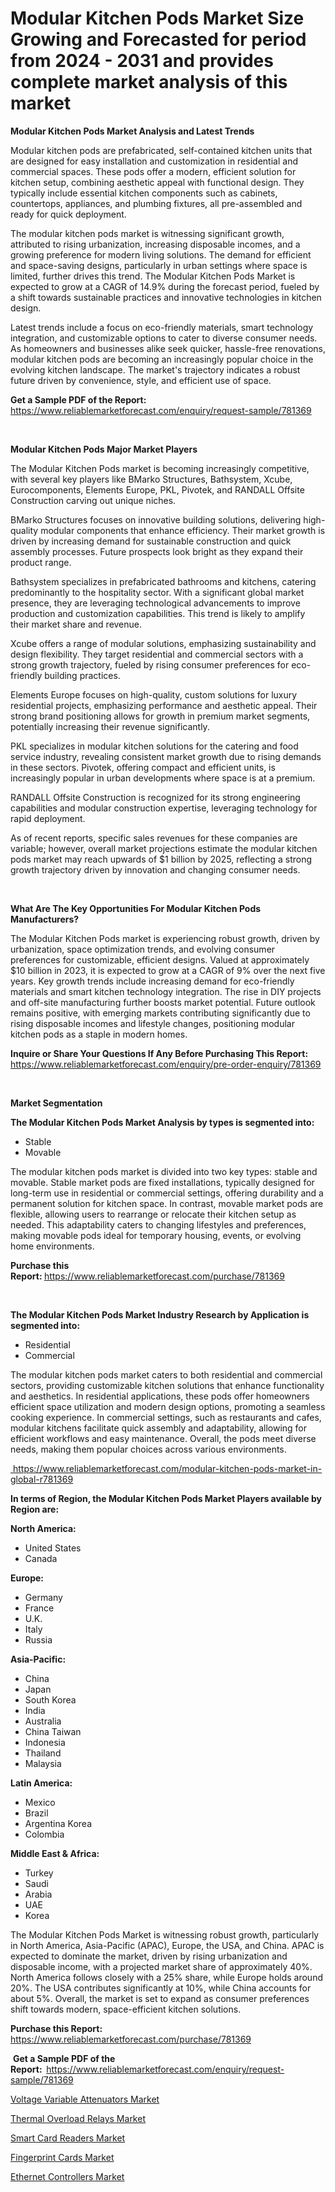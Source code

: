<p><h1>Modular Kitchen Pods Market Size Growing and Forecasted for period from 2024 - 2031 and provides complete market analysis of this market</h1></p><p><strong>Modular Kitchen Pods Market Analysis and Latest Trends</strong></p>
<p><p>Modular kitchen pods are prefabricated, self-contained kitchen units that are designed for easy installation and customization in residential and commercial spaces. These pods offer a modern, efficient solution for kitchen setup, combining aesthetic appeal with functional design. They typically include essential kitchen components such as cabinets, countertops, appliances, and plumbing fixtures, all pre-assembled and ready for quick deployment.</p><p>The modular kitchen pods market is witnessing significant growth, attributed to rising urbanization, increasing disposable incomes, and a growing preference for modern living solutions. The demand for efficient and space-saving designs, particularly in urban settings where space is limited, further drives this trend. The Modular Kitchen Pods Market is expected to grow at a CAGR of 14.9% during the forecast period, fueled by a shift towards sustainable practices and innovative technologies in kitchen design.</p><p>Latest trends include a focus on eco-friendly materials, smart technology integration, and customizable options to cater to diverse consumer needs. As homeowners and businesses alike seek quicker, hassle-free renovations, modular kitchen pods are becoming an increasingly popular choice in the evolving kitchen landscape. The market's trajectory indicates a robust future driven by convenience, style, and efficient use of space.</p></p>
<p><strong>Get a Sample PDF of the Report:&nbsp;</strong> <a href="https://www.reliablemarketforecast.com/enquiry/request-sample/781369?utm_campaign=1568&utm_medium=2&utm_source=Github&utm_content=ia&utm_term=19102024&utm_id=modular-kitchen-pods">https://www.reliablemarketforecast.com/enquiry/request-sample/781369</a></p>
<p>&nbsp;</p>
<p><strong>Modular Kitchen Pods Major Market Players</strong></p>
<p><p>The Modular Kitchen Pods market is becoming increasingly competitive, with several key players like BMarko Structures, Bathsystem, Xcube, Eurocomponents, Elements Europe, PKL, Pivotek, and RANDALL Offsite Construction carving out unique niches. </p><p>BMarko Structures focuses on innovative building solutions, delivering high-quality modular components that enhance efficiency. Their market growth is driven by increasing demand for sustainable construction and quick assembly processes. Future prospects look bright as they expand their product range.</p><p>Bathsystem specializes in prefabricated bathrooms and kitchens, catering predominantly to the hospitality sector. With a significant global market presence, they are leveraging technological advancements to improve production and customization capabilities. This trend is likely to amplify their market share and revenue.</p><p>Xcube offers a range of modular solutions, emphasizing sustainability and design flexibility. They target residential and commercial sectors with a strong growth trajectory, fueled by rising consumer preferences for eco-friendly building practices.</p><p>Elements Europe focuses on high-quality, custom solutions for luxury residential projects, emphasizing performance and aesthetic appeal. Their strong brand positioning allows for growth in premium market segments, potentially increasing their revenue significantly.</p><p>PKL specializes in modular kitchen solutions for the catering and food service industry, revealing consistent market growth due to rising demands in these sectors. Pivotek, offering compact and efficient units, is increasingly popular in urban developments where space is at a premium.</p><p>RANDALL Offsite Construction is recognized for its strong engineering capabilities and modular construction expertise, leveraging technology for rapid deployment. </p><p>As of recent reports, specific sales revenues for these companies are variable; however, overall market projections estimate the modular kitchen pods market may reach upwards of $1 billion by 2025, reflecting a strong growth trajectory driven by innovation and changing consumer needs.</p></p>
<p>&nbsp;</p>
<p><strong>What Are The Key Opportunities For Modular Kitchen Pods Manufacturers?</strong></p>
<p><p>The Modular Kitchen Pods market is experiencing robust growth, driven by urbanization, space optimization trends, and evolving consumer preferences for customizable, efficient designs. Valued at approximately $10 billion in 2023, it is expected to grow at a CAGR of 9% over the next five years. Key growth trends include increasing demand for eco-friendly materials and smart kitchen technology integration. The rise in DIY projects and off-site manufacturing further boosts market potential. Future outlook remains positive, with emerging markets contributing significantly due to rising disposable incomes and lifestyle changes, positioning modular kitchen pods as a staple in modern homes.</p></p>
<p><strong>Inquire or Share Your Questions If Any Before Purchasing This Report:</strong> <a href="https://www.reliablemarketforecast.com/enquiry/pre-order-enquiry/781369?utm_campaign=1568&utm_medium=2&utm_source=Github&utm_content=ia&utm_term=19102024&utm_id=modular-kitchen-pods">https://www.reliablemarketforecast.com/enquiry/pre-order-enquiry/781369</a></p>
<p>&nbsp;</p>
<p><strong>Market Segmentation</strong></p>
<p><strong>The Modular Kitchen Pods Market Analysis by types is segmented into:</strong></p>
<p><ul><li>Stable</li><li>Movable</li></ul></p>
<p><p>The modular kitchen pods market is divided into two key types: stable and movable. Stable market pods are fixed installations, typically designed for long-term use in residential or commercial settings, offering durability and a permanent solution for kitchen space. In contrast, movable market pods are flexible, allowing users to rearrange or relocate their kitchen setup as needed. This adaptability caters to changing lifestyles and preferences, making movable pods ideal for temporary housing, events, or evolving home environments.</p></p>
<p><strong>Purchase this Report:&nbsp;</strong><a href="https://www.reliablemarketforecast.com/purchase/781369?utm_campaign=1568&utm_medium=2&utm_source=Github&utm_content=ia&utm_term=19102024&utm_id=modular-kitchen-pods">https://www.reliablemarketforecast.com/purchase/781369</a></p>
<p>&nbsp;</p>
<p><strong>The Modular Kitchen Pods Market Industry Research by Application is segmented into:</strong></p>
<p><ul><li>Residential</li><li>Commercial</li></ul></p>
<p><p>The modular kitchen pods market caters to both residential and commercial sectors, providing customizable kitchen solutions that enhance functionality and aesthetics. In residential applications, these pods offer homeowners efficient space utilization and modern design options, promoting a seamless cooking experience. In commercial settings, such as restaurants and cafes, modular kitchens facilitate quick assembly and adaptability, allowing for efficient workflows and easy maintenance. Overall, the pods meet diverse needs, making them popular choices across various environments.</p></p>
<p><a href="https://www.reliablemarketforecast.com/modular-kitchen-pods-market-in-global-r781369?utm_campaign=1568&utm_medium=2&utm_source=Github&utm_content=ia&utm_term=19102024&utm_id=modular-kitchen-pods">&nbsp;https://www.reliablemarketforecast.com/modular-kitchen-pods-market-in-global-r781369</a></p>
<p><strong>In terms of Region, the Modular Kitchen Pods Market Players available by Region are:</strong></p>
<p>
    <p> <strong> North America: </strong>
        <ul>
            <li>United States</li>
            <li>Canada</li>
        </ul>
        </p> 
    <p> <strong> Europe: </strong>
        <ul>
            <li>Germany</li>
            <li>France</li>
            <li>U.K.</li>
            <li>Italy</li>
            <li>Russia</li>
        </ul>
        </p> 
    <p> <strong> Asia-Pacific: </strong>
        <ul>
            <li>China</li>
            <li>Japan</li>
            <li>South Korea</li>
            <li>India</li>
            <li>Australia</li>
            <li>China Taiwan</li>
            <li>Indonesia</li>
            <li>Thailand</li>
            <li>Malaysia</li>
        </ul>
        </p> 
    <p> <strong> Latin America: </strong>
        <ul>
            <li>Mexico</li>
            <li>Brazil</li>
            <li>Argentina Korea</li>
            <li>Colombia</li>
        </ul>
        </p> 
    <p> <strong> Middle East & Africa: </strong>
        <ul>
            <li>Turkey</li>
            <li>Saudi</li>
            <li>Arabia</li>
            <li>UAE</li>
            <li>Korea</li>
        </ul>
    </p>
    </p>
<p><p>The Modular Kitchen Pods Market is witnessing robust growth, particularly in North America, Asia-Pacific (APAC), Europe, the USA, and China. APAC is expected to dominate the market, driven by rising urbanization and disposable income, with a projected market share of approximately 40%. North America follows closely with a 25% share, while Europe holds around 20%. The USA contributes significantly at 10%, while China accounts for about 5%. Overall, the market is set to expand as consumer preferences shift towards modern, space-efficient kitchen solutions.</p></p>
<p><strong>Purchase this Report: </strong><a href="https://www.reliablemarketforecast.com/purchase/781369?utm_campaign=1568&utm_medium=2&utm_source=Github&utm_content=ia&utm_term=19102024&utm_id=modular-kitchen-pods">https://www.reliablemarketforecast.com/purchase/781369</a></p>
<p>&nbsp;<strong>Get a Sample PDF of the Report:&nbsp;&nbsp;</strong><a href="https://www.reliablemarketforecast.com/enquiry/request-sample/781369?utm_campaign=1568&utm_medium=2&utm_source=Github&utm_content=ia&utm_term=19102024&utm_id=modular-kitchen-pods">https://www.reliablemarketforecast.com/enquiry/request-sample/781369</a></p>
<p><strong></strong></p>
<p><p><a href="https://www.linkedin.com/pulse/pulse-voltage-variable-attenuators-rhythms-change-market-resonance-xlgfc?utm_campaign=1568&utm_medium=2&utm_source=Github&utm_content=ia&utm_term=19102024&utm_id=modular-kitchen-pods">Voltage Variable Attenuators Market</a></p><p><a href="https://www.linkedin.com/pulse/thermal-overload-relays-market-innovations-trends-comprehensive-92bcc?utm_campaign=1568&utm_medium=2&utm_source=Github&utm_content=ia&utm_term=19102024&utm_id=modular-kitchen-pods">Thermal Overload Relays Market</a></p><p><a href="https://www.linkedin.com/pulse/strategic-market-insights-global-smart-card-readers-2024-yxhwc?utm_campaign=1568&utm_medium=2&utm_source=Github&utm_content=ia&utm_term=19102024&utm_id=modular-kitchen-pods">Smart Card Readers Market</a></p><p><a href="https://www.linkedin.com/pulse/fingerprint-cards-market-research-report-2024-2031-vector-bureau-gxtgc?utm_campaign=1568&utm_medium=2&utm_source=Github&utm_content=ia&utm_term=19102024&utm_id=modular-kitchen-pods">Fingerprint Cards Market</a></p><p><a href="https://www.linkedin.com/pulse/global-ethernet-controllers-market-exploring-share-trends-future-1hwgc?utm_campaign=1568&utm_medium=2&utm_source=Github&utm_content=ia&utm_term=19102024&utm_id=modular-kitchen-pods">Ethernet Controllers Market</a></p></p>